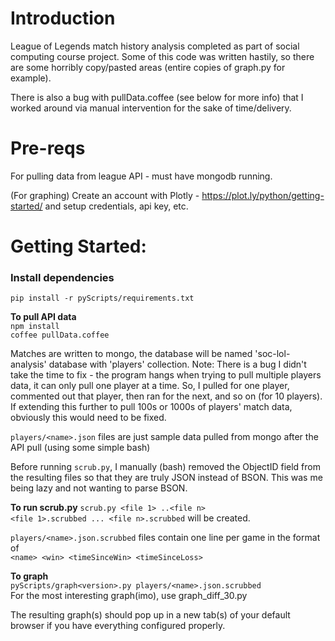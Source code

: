 Introduction
==========

League of Legends match history analysis completed as part of social computing course project. Some of this
code was written hastily, so there are some horribly copy/pasted areas (entire copies of graph.py for example).

There is also a bug with pullData.coffee (see below for more info) that I worked around via manual
intervention for the sake of time/delivery.


Pre-reqs
============

For pulling data from league API - must have mongodb running.

(For graphing) Create an account with Plotly - https://plot.ly/python/getting-started/ and setup credentials,
api key, etc.

Getting Started:
========

### Install dependencies
  
  `pip install -r pyScripts/requirements.txt`

**To pull API data**  
`npm install`  
`coffee pullData.coffee`

Matches are written to mongo, the database will be named 'soc-lol-analysis' database with 'players' collection. Note: There is a bug I didn't take the time to fix - the program hangs when trying to pull multiple players data, it can only pull one player at a time.  So, I pulled for one player, commented out that player, then ran for the next, and so on (for 10 players). If extending this further to pull 100s or 1000s of players' match data, obviously this would need to be fixed.

`players/<name>.json` files are just sample data pulled from mongo after the API pull (using some simple bash)

Before running `scrub.py`, I manually (bash) removed the ObjectID field from the resulting files so that they are truly JSON instead of BSON.  This was me being lazy and not wanting to parse BSON.


**To run scrub.py**
`scrub.py <file 1> ..<file n>`  
`<file 1>.scrubbed ... <file n>.scrubbed` will be created.

`players/<name>.json.scrubbed` files contain one line per game in the format of  
`<name> <win> <timeSinceWin> <timeSinceLoss>`

**To graph**  
`pyScripts/graph<version>.py players/<name>.json.scrubbed`  
For the most interesting graph(imo), use graph_diff_30.py

The resulting graph(s) should pop up in a new tab(s) of your default browser if you have everything configured properly.
